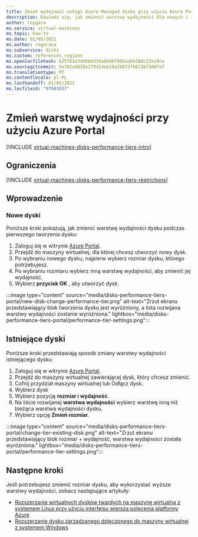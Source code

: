 ```yaml
---
title: Zmień wydajność usługi Azure Managed disks przy użyciu Azure Portal
description: Dowiedz się, jak zmienić warstwy wydajności dla nowych i istniejących dysków zarządzanych przy użyciu Azure Portal.
author: roygara
ms.service: virtual-machines
ms.topic: how-to
ms.date: 01/05/2021
ms.author: rogarana
ms.subservice: disks
ms.custom: references_regions
ms.openlocfilehash: 625fb1e3dd0b433da6b60f995aa6b380c23ec9ce
ms.sourcegitcommit: 5e762a9d26e179d14eb19a28872fb673bf306fa7
ms.translationtype: MT
ms.contentlocale: pl-PL
ms.lasthandoff: 01/05/2021
ms.locfileid: "97901037"
---
```

# <a name="change-your-performance-tier-using-the-azure-portal"></a>Zmień warstwę wydajności przy użyciu Azure Portal

[!INCLUDE [virtual-machines-disks-performance-tiers-intro](../../includes/virtual-machines-disks-performance-tiers-intro.md)]

## <a name="restrictions"></a>Ograniczenia

[!INCLUDE [virtual-machines-disks-performance-tiers-restrictions](../../includes/virtual-machines-disks-performance-tiers-restrictions.md)]

## <a name="getting-started"></a>Wprowadzenie

### <a name="new-disks"></a>Nowe dyski

Poniższe kroki pokazują, jak zmienić warstwę wydajności dysku podczas pierwszego tworzenia dysku:

1. Zaloguj się w witrynie [Azure Portal](https://portal.azure.com/).
1. Przejdź do maszyny wirtualnej, dla której chcesz utworzyć nowy dysk.
1. Po wybraniu nowego dysku, najpierw wybierz rozmiar dysku, którego potrzebujesz.
1. Po wybraniu rozmiaru wybierz inną warstwę wydajności, aby zmienić jej wydajność.
1. Wybierz **przycisk OK** , aby utworzyć dysk.

:::image type="content" source="media/disks-performance-tiers-portal/new-disk-change-performance-tier.png" alt-text="Zrzut ekranu przedstawiający blok tworzenia dysku jest wyróżniony, a lista rozwijana warstwy wydajności zostanie wyróżniona." lightbox="media/disks-performance-tiers-portal/performance-tier-settings.png":::


## <a name="existing-disks"></a>Istniejące dyski

Poniższe kroki przedstawiają sposób zmiany warstwy wydajności istniejącego dysku:

1. Zaloguj się w witrynie [Azure Portal](https://portal.azure.com/).
1. Przejdź do maszyny wirtualnej zawierającej dysk, który chcesz zmienić.
1. Cofnij przydział maszyny wirtualnej lub Odłącz dysk.
1. Wybierz dysk
1. Wybierz pozycję **rozmiar i wydajność**.
1. Na liście rozwijanej **warstwa wydajności** wybierz warstwę inną niż bieżąca warstwa wydajności dysku.
1. Wybierz opcję **Zmień rozmiar**.

:::image type="content" source="media/disks-performance-tiers-portal/change-tier-existing-disk.png" alt-text="Zrzut ekranu przedstawiający blok rozmiar + wydajność, warstwa wydajności została wyróżniona." lightbox="media/disks-performance-tiers-portal/performance-tier-settings.png":::

## <a name="next-steps"></a>Następne kroki

Jeśli potrzebujesz zmienić rozmiar dysku, aby wykorzystać wyższe warstwy wydajności, zobacz następujące artykuły:

- [Rozszerzanie wirtualnych dysków twardych na maszynę wirtualną z systemem Linux przy użyciu interfejsu wiersza polecenia platformy Azure](linux/expand-disks.md)
- [Rozszerzanie dysku zarządzanego dołączonego do maszyny wirtualnej z systemem Windows](windows/expand-os-disk.md)
